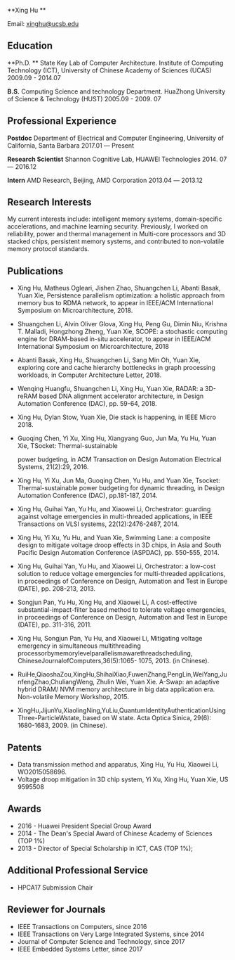 **Xing Hu **

Email: xinghu@ucsb.edu 



## Education

**Ph.D. **	State Key Lab of Computer Architecture. Institute of Computing Technology (ICT), University of Chinese Academy of Sciences (UCAS)  	2009.09 - 2014.07 

**B.S.**  	Computing Science and technology Department. HuaZhong University of Science & Technology (HUST)  	2005.09 - 2009. 07 

## Professional Experience

**Postdoc**				Department of Electrical and Computer Engineering, University of California, Santa Barbara		2017.01 –– Present

**Research Scientist** 	Shannon Cognitive Lab, HUAWEI Technologies	2014. 07 –– 2016.12

**Intern** 				AMD Research, Beijing, AMD Corporation 		2013.04 –– 2013.12

## Research Interests

My current interests include: intelligent memory systems, domain-specific accelerations, and machine learning security. Previously, I worked on reliability, power and thermal management in Multi-core processors and 3D stacked chips, persistent memory systems, and contributed to non-volatile memory protocol standards.

## Publications

* Xing Hu, Matheus Ogleari, Jishen Zhao, Shuangchen Li, Abanti Basak, Yuan Xie, Persistence parallelism optimization: a holistic approach from memory bus to RDMA network, to appear in IEEE/ACM International Symposium on Microarchitecture, 2018. 

- Shuangchen Li, Alvin Oliver Glova, Xing Hu, Peng Gu, Dimin Niu, Krishna T. Malladi, Hongzhong Zheng, Yuan Xie, SCOPE: a stochastic computing engine for DRAM-based in-situ accelerator, to appear in IEEE/ACM International Symposium on Microarchitecture, 2018 

- Abanti Basak, Xing Hu, Shuangchen Li, Sang Min Oh, Yuan Xie, exploring core and cache hierarchy bottlenecks in graph processing workloads, in Computer Architecture Letter, 2018. 

- Wenqing Huangfu, Shuangchen Li, Xing Hu, Yuan Xie, RADAR: a 3D-reRAM based DNA alignment accelerator architecture, in Design Automation Conference (DAC), pp. 59-64, 2018. 

- Xing Hu, Dylan Stow, Yuan Xie, Die stack is happening, in IEEE Micro 2018. 

- Guoqing Chen, Yi Xu, Xing Hu, Xiangyang Guo, Jun Ma, Yu Hu, Yuan Xie, TSocket: Thermal-sustainable 

  power budgeting, in ACM Transaction on Design Automation Electrical Systems, 21(2):29, 2016. 

- Xing Hu, Yi Xu, Jun Ma, Guoqing Chen, Yu Hu, and Yuan Xie, Tsocket: Thermal-sustainable power budgeting for dynamic threading, in Design Automation Conference (DAC), pp.181-187, 2014. 

- Xing Hu, Guihai Yan, Yu Hu, and Xiaowei Li, Orchestrator: guarding against voltage emergencies in multi-threaded applications, in IEEE Transactions on VLSI systems, 22(12):2476-2487, 2014. 

- Xing Hu, Yi Xu, Yu Hu, and Yuan Xie, Swimming Lane: a composite design to mitigate voltage droop effects in 3D chips, in Asia and South Pacific Design Automation Conference (ASPDAC), pp. 550-555, 2014. 

- Xing Hu, Guihai Yan, Yu Hu, and Xiaowei Li, Orchestrator: a low-cost solution to reduce voltage emergencies for multi-threaded applications, in proceedings of Conference on Design, Automation and Test in Europe (DATE), pp. 208-213, 2013. 

- Songjun Pan, Yu Hu, Xing Hu, and Xiaowei Li, A cost-effective substantial-impact-filter based method to tolerate voltage emergencies, in proceedings of Conference on Design, Automation and Test in Europe (DATE), pp. 311-316, 2011. 

-  Xing Hu, Songjun Pan, Yu Hu, and Xiaowei Li, Mitigating voltage emergency in simultaneous multithreading processorbymemorylevelparallelismawarethreadscheduling, ChineseJournalofComputers,36(5):1065- 1075, 2013. (in Chinese). 

-  RuiHe,QiaoshaZou,XingHu,ShihaiXiao,FuwenZhang,PengLin,WeiYang,JunfengZhao,ChuliangWeng, Zhulin Wei, Yuan Xie. A-Swap: an adaptive hybrid DRAM/ NVM memory architecture in big data application era. Non-volatile Memory Workshop, 2015. 

- XingHu,JijunYu,XiaolingNing,YuLiu,QuantumIdentityAuthenticationUsingThree-ParticleWstate, based on W state. Acta Optica Sinica, 29(6): 1680-1683, 2009. (in Chinese). 

## Patents

* Data transmission method and apparatus, Xing Hu, Yu Hu, Xiaowei Li, WO2015058696. 
* Voltage droop mitigation in 3D chip system, Yi Xu, Xing Hu, Yuan Xie, US 9595508 

## Awards

* 2016 - Huawei President Special Group Award
* 2014 - The Dean's Special Award of Chinese Academy of Sciences (TOP 1%) 
* 2013 - Director of Special Scholarship in ICT, CAS (TOP 1%); 

## Additional Professional Service

* HPCA17 Submission Chair 

## Reviewer for Journals 

* IEEE Transactions on Computers, since 2016
* IEEE Transactions on Very Large Integrated Systems, since 2014
* Journal of Computer Science and Technology, since 2017
* IEEE Embedded Systems Letter, since 2017 